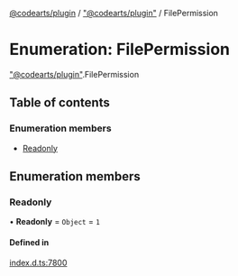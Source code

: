 [@codearts/plugin](../README.md) / ["@codearts/plugin"](../modules/_codearts_plugin_.md) / FilePermission

# Enumeration: FilePermission

["@codearts/plugin"](../modules/_codearts_plugin_.md).FilePermission

## Table of contents

### Enumeration members

- [Readonly](codearts_plugin_.FilePermission.md#readonly)

## Enumeration members

### Readonly

• **Readonly** = `Object` = `1`

#### Defined in

[index.d.ts:7800](https://github.com/huaweicloud/cloudide-plugin-api/blob/3b0eee8/index.d.ts#L7800)
